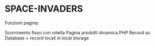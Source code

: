 # SPACE-INVADERS
Funzioni pagina:

  Scorrimento fisso con rotella
  Pagina prodotti dinamica PHP
  Record su Database + record locali in local storage
  
